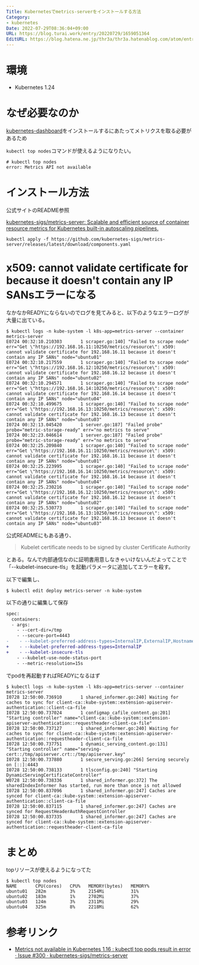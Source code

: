 ```yaml
---
Title: Kubernetesでmetrics-serverをインストールする方法
Category:
- kubernetes
Date: 2022-07-29T08:36:04+09:00
URL: https://blog.turai.work/entry/20220729/1659051364
EditURL: https://blog.hatena.ne.jp/thr3a/thr3a.hatenablog.com/atom/entry/4207112889903809827
---
```


# 環境

- Kubernetes 1.24

# なぜ必要なのか

[kubernetes-dashboard](https://github.com/kubernetes/dashboard)をインストールするにあたってメトリクスを取る必要があるため

`kubectl top nodes`コマンドが使えるようになりたい。

```
# kubectl top nodes
error: Metrics API not available
```

# インストール方法

公式サイトのREADME参照

[kubernetes-sigs/metrics-server: Scalable and efficient source of container resource metrics for Kubernetes built-in autoscaling pipelines.](https://github.com/kubernetes-sigs/metrics-server)

```
kubectl apply -f https://github.com/kubernetes-sigs/metrics-server/releases/latest/download/components.yaml
```

# x509: cannot validate certificate for <IP> because it doesn't contain any IP SANsエラーになる

なかなかREADYにならないのでログを見てみると、以下のようなエラーログが大量に出ている。

```
$ kubectl logs -n kube-system -l k8s-app=metrics-server --container metrics-server
E0724 00:32:10.210303       1 scraper.go:140] "Failed to scrape node" err="Get \"https://192.168.16.11:10250/metrics/resource\": x509: cannot validate certificate for 192.168.16.11 because it doesn't contain any IP SANs" node="ubuntu01"
E0724 00:32:10.217559       1 scraper.go:140] "Failed to scrape node" err="Get \"https://192.168.16.12:10250/metrics/resource\": x509: cannot validate certificate for 192.168.16.12 because it doesn't contain any IP SANs" node="ubuntu02"
E0724 00:32:10.294571       1 scraper.go:140] "Failed to scrape node" err="Get \"https://192.168.16.14:10250/metrics/resource\": x509: cannot validate certificate for 192.168.16.14 because it doesn't contain any IP SANs" node="ubuntu04"
E0724 00:32:10.499675       1 scraper.go:140] "Failed to scrape node" err="Get \"https://192.168.16.13:10250/metrics/resource\": x509: cannot validate certificate for 192.168.16.13 because it doesn't contain any IP SANs" node="ubuntu03"
I0724 00:32:13.045420       1 server.go:187] "Failed probe" probe="metric-storage-ready" err="no metrics to serve"
I0724 00:32:23.046614       1 server.go:187] "Failed probe" probe="metric-storage-ready" err="no metrics to serve"
E0724 00:32:25.209840       1 scraper.go:140] "Failed to scrape node" err="Get \"https://192.168.16.11:10250/metrics/resource\": x509: cannot validate certificate for 192.168.16.11 because it doesn't contain any IP SANs" node="ubuntu01"
E0724 00:32:25.223995       1 scraper.go:140] "Failed to scrape node" err="Get \"https://192.168.16.14:10250/metrics/resource\": x509: cannot validate certificate for 192.168.16.14 because it doesn't contain any IP SANs" node="ubuntu04"
E0724 00:32:25.230216       1 scraper.go:140] "Failed to scrape node" err="Get \"https://192.168.16.12:10250/metrics/resource\": x509: cannot validate certificate for 192.168.16.12 because it doesn't contain any IP SANs" node="ubuntu02"
E0724 00:32:25.530773       1 scraper.go:140] "Failed to scrape node" err="Get \"https://192.168.16.13:10250/metrics/resource\": x509: cannot validate certificate for 192.168.16.13 because it doesn't contain any IP SANs" node="ubuntu03"
```

公式READMEにもある通り、

> Kubelet certificate needs to be signed by cluster Certificate Authority

とある。なんで内部通信なのに証明書用意しなきゃいけないんだよってことで「--kubelet-insecure-tls」を起動パラメータに追加してエラーを殺す。

以下で編集し、

```
$ kubectl edit deploy metrics-server -n kube-system
```

以下の通りに編集して保存

```diff
spec:
  containers:
  - args:
    - --cert-dir=/tmp
    - --secure-port=4443
-    - --kubelet-preferred-address-types=InternalIP,ExternalIP,Hostname
+    - --kubelet-preferred-address-types=InternalIP
+    - --kubelet-insecure-tls
    - --kubelet-use-node-status-port
    - --metric-resolution=15s
```

でpodを再起動すればREADYになるはず

```
$ kubectl logs -n kube-system -l k8s-app=metrics-server --container metrics-server
I0728 12:50:00.736910       1 shared_informer.go:240] Waiting for caches to sync for client-ca::kube-system::extension-apiserver-authentication::client-ca-file
I0728 12:50:00.737024       1 configmap_cafile_content.go:201] "Starting controller" name="client-ca::kube-system::extension-apiserver-authentication::requestheader-client-ca-file"
I0728 12:50:00.737127       1 shared_informer.go:240] Waiting for caches to sync for client-ca::kube-system::extension-apiserver-authentication::requestheader-client-ca-file
I0728 12:50:00.737751       1 dynamic_serving_content.go:131] "Starting controller" name="serving-cert::/tmp/apiserver.crt::/tmp/apiserver.key"
I0728 12:50:00.737880       1 secure_serving.go:266] Serving securely on [::]:4443
I0728 12:50:00.738133       1 tlsconfig.go:240] "Starting DynamicServingCertificateController"
W0728 12:50:00.738336       1 shared_informer.go:372] The sharedIndexInformer has started, run more than once is not allowed
I0728 12:50:00.837096       1 shared_informer.go:247] Caches are synced for client-ca::kube-system::extension-apiserver-authentication::client-ca-file 
I0728 12:50:00.837115       1 shared_informer.go:247] Caches are synced for RequestHeaderAuthRequestController 
I0728 12:50:00.837335       1 shared_informer.go:247] Caches are synced for client-ca::kube-system::extension-apiserver-authentication::requestheader-client-ca-file 
```

# まとめ

topリソースが使えるようになってた

```
$ kubectl top nodes
NAME       CPU(cores)   CPU%   MEMORY(bytes)   MEMORY%   
ubuntu01   282m         3%     2154Mi          31%       
ubuntu02   183m         1%     2702Mi          37%       
ubuntu03   124m         3%     2311Mi          29%       
ubuntu04   325m         8%     2218Mi          62%       
```

# 参考リンク

- [Metrics not available in Kubernetes 1.16 : kubectl top pods result in error · Issue #300 · kubernetes-sigs/metrics-server](https://github.com/kubernetes-sigs/metrics-server/issues/300)
